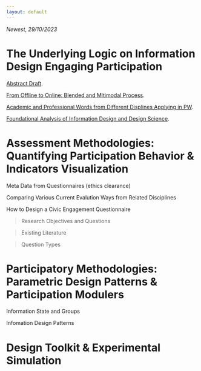 ```yaml
---
layout: default
---
```


*Newest*, _29/10/2023_

# The Underlying Logic on Information Design Engaging Participation

[Abstract Draft](./another-page3.html).

[From Offline to Online: Blended and Mltimodal Process](./another-page.html).

[Academic and Professional Words from Different Displines Applying in PW](./another-page2.html).

[Foundational Analysis of Information Design and Design Science](./another-page4.html).

# Assessment Methodologies: Quantifying Participation Behavior & Indicators Visualization

Meta Data from Questionnaires (ethics clearance)

Comparing Various Current Evalution Ways from Related Disciplines

How to Design a Civic Engagement Questionnaire

> Research Objectives and Questions

> Existing Literature

> Question Types

# Participatory Methodologies: Parametric Design Patterns & Participation Modulers

Information State and Groups

Infomation Design Patterns

# Design Toolkit & Experimental Simulation


